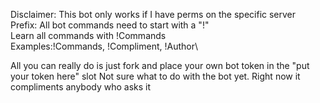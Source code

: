 Disclaimer: This bot only works if I have perms on the specific server\
Prefix: All bot commands need to start with a "!"\
Learn all commands with !Commands\
Examples:!Commands, !Compliment, !Author\

All you can really do is just fork and place your own bot token in the "put your token here" slot
Not sure what to do with the bot yet.
Right now it compliments anybody who asks it
